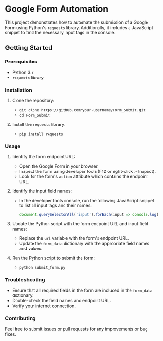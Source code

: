 # Google Form Automation

This project demonstrates how to automate the submission of a Google Form using Python's `requests` library. Additionally, it includes a JavaScript snippet to find the necessary input tags in the console.

## Getting Started

### Prerequisites

- Python 3.x
- `requests` library

### Installation

1. Clone the repository:

    - `git clone https://github.com/your-username/Form_Submit.git`
    - `cd Form_Submit`

2. Install the `requests` library:

    - `pip install requests`

### Usage

1. Identify the form endpoint URL:

    - Open the Google Form in your browser.
    - Inspect the form using developer tools (F12 or right-click > Inspect).
    - Look for the form's `action` attribute which contains the endpoint URL.

2. Identify the input field names:

    - In the developer tools console, run the following JavaScript snippet to list all input tags and their names:

      ```javascript
      document.querySelectorAll('input').forEach(input => console.log(input.name));
      ```

3. Update the Python script with the form endpoint URL and input field names:

    - Replace the `url` variable with the form's endpoint URL.
    - Update the `form_data` dictionary with the appropriate field names and values.

4. Run the Python script to submit the form:

    - `python submit_form.py`

### Troubleshooting

- Ensure that all required fields in the form are included in the `form_data` dictionary.
- Double-check the field names and endpoint URL.
- Verify your internet connection.

### Contributing

Feel free to submit issues or pull requests for any improvements or bug fixes.

